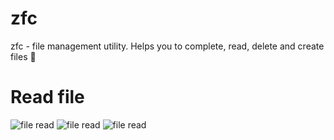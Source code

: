 # zfc
zfc - file management utility. Helps you to complete, read, delete and create files 🌺

# Read file
![file read](https://imgur.com/uD8xRIi)
![file read](https://imgur.com/XqalcBY)
![file read](https://imgur.com/qDRSduW)
